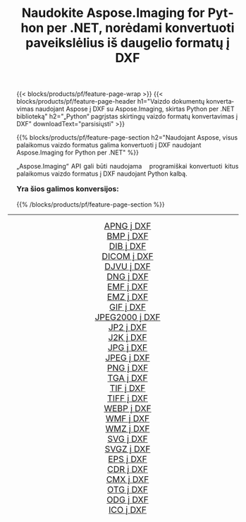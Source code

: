 ﻿---
title: Naudokite Aspose.Imaging for Python per .NET, norėdami konvertuoti paveikslėlius iš daugelio formatų į DXF 
weight: 3920
url: /lt/python-net/conversion/to/dxf/ 
lang: lt
langdirlevel: 2
locales: zh-hans,ja,it,ru,de,es,fr,nl,id,lt,pl,pt,vi,tr,ko,zh-hant,ar,hi,th,sv,cs,uk,he
description: Galite naudoti Aspose.Imaging for Python per .NET biblioteką, norėdami konvertuoti iš įvairių formatų į DXF
---

{{< blocks/products/pf/feature-page-wrap >}}
{{< blocks/products/pf/feature-page-header h1="Vaizdo dokumentų konvertavimas naudojant Aspose į DXF su Aspose.Imaging, skirtas Python per .NET biblioteką" h2="„Python“ pagrįstas skirtingų vaizdo formatų konvertavimas į DXF" downloadText="parsisiųsti" >}}


{{% blocks/products/pf/feature-page-section  h2="Naudojant Aspose, visus palaikomus vaizdo formatus galima konvertuoti į DXF naudojant Aspose.Imaging for Python per .NET" %}}
<p align=justify>„Aspose.Imaging“ API gali būti naudojama   programiškai konvertuoti kitus palaikomus vaizdo formatus į DXF naudojant Python kalbą.</p>
<h3 style="margin-top:16px;">
Yra šios galimos konversijos:
</h3>
{{% /blocks/products/pf/feature-page-section %}}
<div class="container-fluid productfamilypage bg-gray">
    <div class="convertypes bg-gray agp-content section">
        <div class="container">
		<hr style="margin-left:-20px;"/>
		<div class="row other-converters" style="gap: 10px;font-size: 19px;text-align:center;">
		    <div class='col-md-3 other-converter remove-lp remove-rp'><a href="/imaging/lt/python-net/conversion/apng-to-dxf/" style="padding:15px;">APNG į DXF</a></div>
<div class='col-md-3 other-converter remove-lp remove-rp'><a href="/imaging/lt/python-net/conversion/bmp-to-dxf/" style="padding:15px;">BMP į DXF</a></div>
<div class='col-md-3 other-converter remove-lp remove-rp'><a href="/imaging/lt/python-net/conversion/dib-to-dxf/" style="padding:15px;">DIB į DXF</a></div>
<div class='col-md-3 other-converter remove-lp remove-rp'><a href="/imaging/lt/python-net/conversion/dicom-to-dxf/" style="padding:15px;">DICOM į DXF</a></div>
<div class='col-md-3 other-converter remove-lp remove-rp'><a href="/imaging/lt/python-net/conversion/djvu-to-dxf/" style="padding:15px;">DJVU į DXF</a></div>
<div class='col-md-3 other-converter remove-lp remove-rp'><a href="/imaging/lt/python-net/conversion/dng-to-dxf/" style="padding:15px;">DNG į DXF</a></div>
<div class='col-md-3 other-converter remove-lp remove-rp'><a href="/imaging/lt/python-net/conversion/emf-to-dxf/" style="padding:15px;">EMF į DXF</a></div>
<div class='col-md-3 other-converter remove-lp remove-rp'><a href="/imaging/lt/python-net/conversion/emz-to-dxf/" style="padding:15px;">EMZ į DXF</a></div>
<div class='col-md-3 other-converter remove-lp remove-rp'><a href="/imaging/lt/python-net/conversion/gif-to-dxf/" style="padding:15px;">GIF į DXF</a></div>
<div class='col-md-3 other-converter remove-lp remove-rp'><a href="/imaging/lt/python-net/conversion/jpeg2000-to-dxf/" style="padding:15px;">JPEG2000 į DXF</a></div>
<div class='col-md-3 other-converter remove-lp remove-rp'><a href="/imaging/lt/python-net/conversion/jp2-to-dxf/" style="padding:15px;">JP2 į DXF</a></div>
<div class='col-md-3 other-converter remove-lp remove-rp'><a href="/imaging/lt/python-net/conversion/j2k-to-dxf/" style="padding:15px;">J2K į DXF</a></div>
<div class='col-md-3 other-converter remove-lp remove-rp'><a href="/imaging/lt/python-net/conversion/jpg-to-dxf/" style="padding:15px;">JPG į DXF</a></div>
<div class='col-md-3 other-converter remove-lp remove-rp'><a href="/imaging/lt/python-net/conversion/jpeg-to-dxf/" style="padding:15px;">JPEG į DXF</a></div>
<div class='col-md-3 other-converter remove-lp remove-rp'><a href="/imaging/lt/python-net/conversion/png-to-dxf/" style="padding:15px;">PNG į DXF</a></div>
<div class='col-md-3 other-converter remove-lp remove-rp'><a href="/imaging/lt/python-net/conversion/tga-to-dxf/" style="padding:15px;">TGA į DXF</a></div>
<div class='col-md-3 other-converter remove-lp remove-rp'><a href="/imaging/lt/python-net/conversion/tif-to-dxf/" style="padding:15px;">TIF į DXF</a></div>
<div class='col-md-3 other-converter remove-lp remove-rp'><a href="/imaging/lt/python-net/conversion/tiff-to-dxf/" style="padding:15px;">TIFF į DXF</a></div>
<div class='col-md-3 other-converter remove-lp remove-rp'><a href="/imaging/lt/python-net/conversion/webp-to-dxf/" style="padding:15px;">WEBP į DXF</a></div>
<div class='col-md-3 other-converter remove-lp remove-rp'><a href="/imaging/lt/python-net/conversion/wmf-to-dxf/" style="padding:15px;">WMF į DXF</a></div>
<div class='col-md-3 other-converter remove-lp remove-rp'><a href="/imaging/lt/python-net/conversion/wmz-to-dxf/" style="padding:15px;">WMZ į DXF</a></div>
<div class='col-md-3 other-converter remove-lp remove-rp'><a href="/imaging/lt/python-net/conversion/svg-to-dxf/" style="padding:15px;">SVG į DXF</a></div>
<div class='col-md-3 other-converter remove-lp remove-rp'><a href="/imaging/lt/python-net/conversion/svgz-to-dxf/" style="padding:15px;">SVGZ į DXF</a></div>
<div class='col-md-3 other-converter remove-lp remove-rp'><a href="/imaging/lt/python-net/conversion/eps-to-dxf/" style="padding:15px;">EPS į DXF</a></div>
<div class='col-md-3 other-converter remove-lp remove-rp'><a href="/imaging/lt/python-net/conversion/cdr-to-dxf/" style="padding:15px;">CDR į DXF</a></div>
<div class='col-md-3 other-converter remove-lp remove-rp'><a href="/imaging/lt/python-net/conversion/cmx-to-dxf/" style="padding:15px;">CMX į DXF</a></div>
<div class='col-md-3 other-converter remove-lp remove-rp'><a href="/imaging/lt/python-net/conversion/otg-to-dxf/" style="padding:15px;">OTG į DXF</a></div>
<div class='col-md-3 other-converter remove-lp remove-rp'><a href="/imaging/lt/python-net/conversion/odg-to-dxf/" style="padding:15px;">ODG į DXF</a></div>
<div class='col-md-3 other-converter remove-lp remove-rp'><a href="/imaging/lt/python-net/conversion/ico-to-dxf/" style="padding:15px;">ICO į DXF</a></div>
                </div>
        </div>
    </div>
</div>
<br/>

